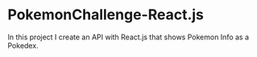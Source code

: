 # PokemonChallenge-React.js
In this project I create an API with React.js that shows Pokemon Info as a Pokedex.
